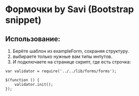 # Формочки by Savi (Bootstrap snippet)

## Использование:

1) Берёте шаблон из exampleForm, сохраняя структуру. <br />
2) выбираете только нужные вам типы инпутов. <br />
3) И подключаете на странице скрипт, где есть строчка:
```
var validator = require('../../lib/forms/forms');

$(function () {
    validator.init();
});
```
